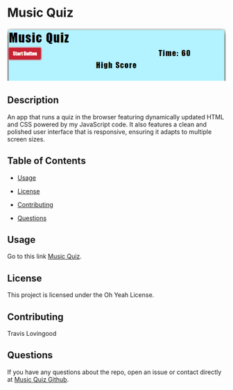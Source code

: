 
# Music Quiz
![Music Quiz pic](./pics/quiz.PNG)

## Description
 An app that runs a quiz in the browser featuring dynamically updated HTML and CSS powered by my JavaScript code. It also features a clean and polished user interface that is responsive, ensuring it adapts to multiple screen sizes.

## Table of Contents 

* [Usage](#usage)

* [License](#license)

* [Contributing](#contributing)

* [Questions](#questions)


## Usage

Go to this link [Music Quiz](https://travislovingood.github.io/Homework4/).

## License

This project is licensed under the Oh Yeah License.
  
## Contributing
Travis Lovingood

## Questions

If you have any questions about the repo, open an issue or contact directly at [Music Quiz Github](https://travislovingood.github.io/Homework4/).

